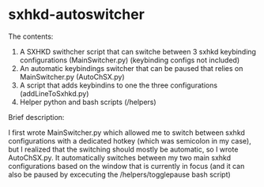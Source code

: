 # sxhkd-autoswitcher
The contents:

1. A SXHKD swithcher script that can switche between 3 sxhkd keybinding configurations (MainSwitcher.py) (keybinding configs not included)
2. An automatic keybindings switcher that can be paused that relies on MainSwitcher.py (AutoChSX.py)
3. A script that adds keybindins to one the three configurations (addLineToSxhkd.py)
4. Helper python and bash scripts (/helpers) 

Brief description:

I first wrote MainSwitcher.py which allowed me to switch between sxhkd configurations with a dedicated hotkey (which was semicolon in my case), but I realized that the switching should mostly be automatic, so I wrote AutoChSX.py. It automatically switches between my two main sxhkd configurations based on the window that is currently in focus (and it can also be paused by excecuting the /helpers/togglepause bash script)
